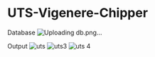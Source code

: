 # UTS-Vigenere-Chipper
Database
![Uploading db.png…]()


Output
![uts](https://github.com/rosmananda/UTS-Vigenere-Chipper/assets/95514299/52f7b6e2-7656-4ed1-ae48-e54ab74362cd)
![uts3](https://github.com/rosmananda/UTS-Vigenere-Chipper/assets/95514299/b55c1176-0a82-4fd1-b8fe-1d48ea5fd252)
![uts 4](https://github.com/rosmananda/UTS-Vigenere-Chipper/assets/95514299/627860be-2568-4bf0-9550-9175453f90ba)
